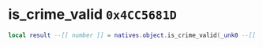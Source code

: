 # is_crime_valid `0x4CC5681D`

```lua
local result --[[ number ]] = natives.object.is_crime_valid(_unk0 --[[ number ]])
```